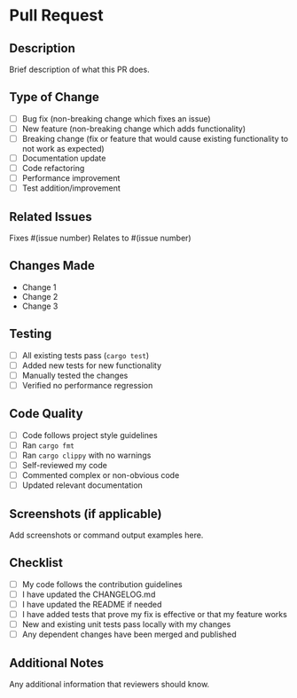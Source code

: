 # Pull Request

## Description
Brief description of what this PR does.

## Type of Change
- [ ] Bug fix (non-breaking change which fixes an issue)
- [ ] New feature (non-breaking change which adds functionality)
- [ ] Breaking change (fix or feature that would cause existing functionality to not work as expected)
- [ ] Documentation update
- [ ] Code refactoring
- [ ] Performance improvement
- [ ] Test addition/improvement

## Related Issues
Fixes #(issue number)
Relates to #(issue number)

## Changes Made
- Change 1
- Change 2
- Change 3

## Testing
- [ ] All existing tests pass (`cargo test`)
- [ ] Added new tests for new functionality
- [ ] Manually tested the changes
- [ ] Verified no performance regression

## Code Quality
- [ ] Code follows project style guidelines
- [ ] Ran `cargo fmt`
- [ ] Ran `cargo clippy` with no warnings
- [ ] Self-reviewed my code
- [ ] Commented complex or non-obvious code
- [ ] Updated relevant documentation

## Screenshots (if applicable)
Add screenshots or command output examples here.

## Checklist
- [ ] My code follows the contribution guidelines
- [ ] I have updated the CHANGELOG.md
- [ ] I have updated the README if needed
- [ ] I have added tests that prove my fix is effective or that my feature works
- [ ] New and existing unit tests pass locally with my changes
- [ ] Any dependent changes have been merged and published

## Additional Notes
Any additional information that reviewers should know.
